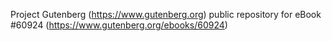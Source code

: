Project Gutenberg (https://www.gutenberg.org) public repository for
eBook #60924 (https://www.gutenberg.org/ebooks/60924)
